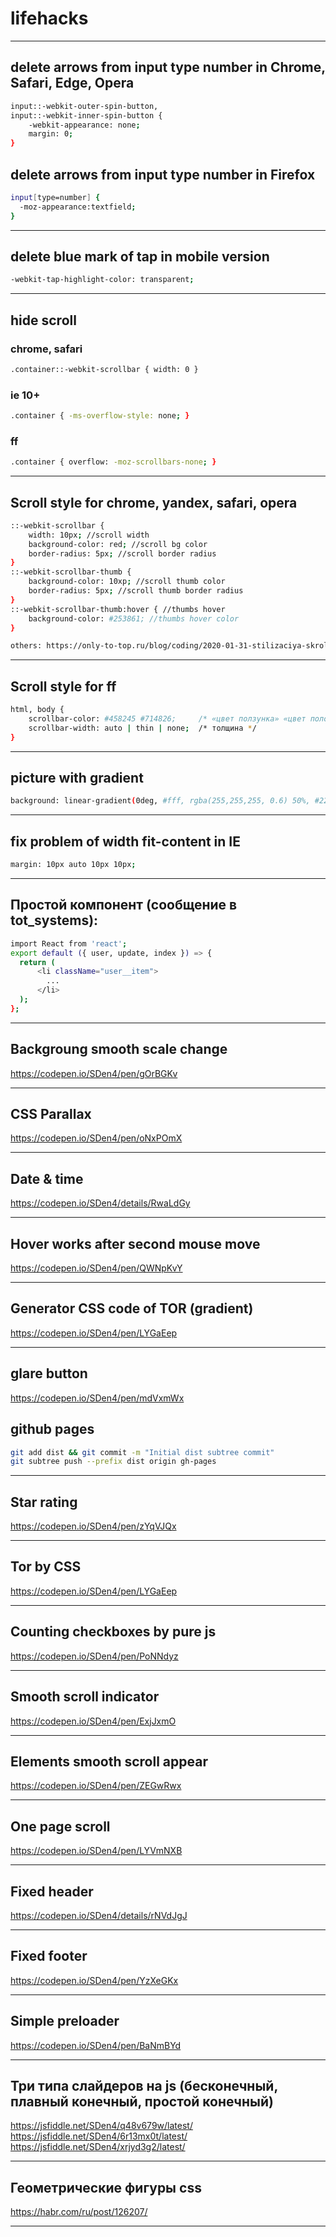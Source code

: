 # lifehacks
---

## delete arrows from input type number in Chrome, Safari, Edge, Opera
```sh
input::-webkit-outer-spin-button,
input::-webkit-inner-spin-button {
    -webkit-appearance: none;
    margin: 0;
}
```

## delete arrows from input type number in Firefox
```sh
input[type=number] {
  -moz-appearance:textfield;
}
```
---

## delete blue mark of tap in mobile version
```sh
-webkit-tap-highlight-color: transparent;
```
---

## hide scroll
### chrome, safari
```sh
.container::-webkit-scrollbar { width: 0 }
```
### ie 10+
```sh
.container { -ms-overflow-style: none; }
```
### ff
```sh
.container { overflow: -moz-scrollbars-none; }
```
---

## Scroll style for chrome, yandex, safari, opera
```sh
::-webkit-scrollbar {
    width: 10px; //scroll width
    background-color: red; //scroll bg color
    border-radius: 5px; //scroll border radius
}
::-webkit-scrollbar-thumb {
    background-color: 10xp; //scroll thumb color
    border-radius: 5px; //scroll thumb border radius
}
::-webkit-scrollbar-thumb:hover { //thumbs hover
    background-color: #253861; //thumbs hover color
}

others: https://only-to-top.ru/blog/coding/2020-01-31-stilizaciya-skrolla-css.html
```
---

## Scroll style for ff
```sh
html, body {
    scrollbar-color: #458245 #714826;     /* «цвет ползунка» «цвет полосы скроллбара» */
    scrollbar-width: auto | thin | none;  /* толщина */
}
```
---

## picture with gradient
```sh
background: linear-gradient(0deg, #fff, rgba(255,255,255, 0.6) 50%, #222), url("https://preziland.com/wp-content/uploads/Infographics-rainbow-diagram-Prezi-template-1600x900.png") 50%/75px;
```
---

## fix problem of width fit-content in IE
```sh
margin: 10px auto 10px 10px;
```
---

## Простой компонент (сообщение в tot_systems):
```sh
import React from 'react';
export default ({ user, update, index }) => {
  return (
      <li className="user__item">
        ...
      </li>
  );
};
```
---

## Backgroung smooth scale change

https://codepen.io/SDen4/pen/gOrBGKv

---

## CSS Parallax

https://codepen.io/SDen4/pen/oNxPOmX

---

## Date & time

https://codepen.io/SDen4/details/RwaLdGy

---

## Hover works after second mouse move

https://codepen.io/SDen4/pen/QWNpKvY

---

## Generator CSS code of TOR (gradient)

https://codepen.io/SDen4/pen/LYGaEep

---

## glare button

https://codepen.io/SDen4/pen/mdVxmWx


## github pages
```sh
git add dist && git commit -m "Initial dist subtree commit"
git subtree push --prefix dist origin gh-pages
```

---

## Star rating

https://codepen.io/SDen4/pen/zYqVJQx

---

## Tor by CSS

https://codepen.io/SDen4/pen/LYGaEep

---

## Counting checkboxes by pure js

https://codepen.io/SDen4/pen/PoNNdyz

---

## Smooth scroll indicator

https://codepen.io/SDen4/pen/ExjJxmO

---

## Elements smooth scroll appear

https://codepen.io/SDen4/pen/ZEGwRwx

---

## One page scroll

https://codepen.io/SDen4/pen/LYVmNXB

---

## Fixed header

https://codepen.io/SDen4/details/rNVdJgJ

---

## Fixed footer

https://codepen.io/SDen4/pen/YzXeGKx

---

## Simple preloader

https://codepen.io/SDen4/pen/BaNmBYd

---

## Три типа слайдеров на js (бесконечный, плавный конечный, простой конечный)

https://jsfiddle.net/SDen4/q48v679w/latest/
https://jsfiddle.net/SDen4/6r13mx0t/latest/
https://jsfiddle.net/SDen4/xrjyd3g2/latest/

---

## Геометрические фигуры css

https://habr.com/ru/post/126207/

---